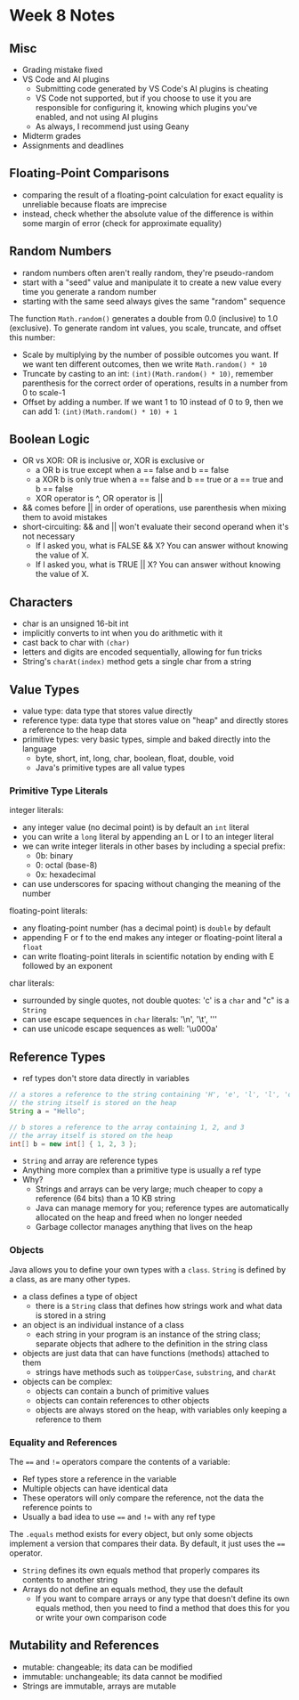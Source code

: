 # Week 8 Notes

## Misc

- Grading mistake fixed
- VS Code and AI plugins
    - Submitting code generated by VS Code's AI plugins is cheating
    - VS Code not supported, but if you choose to use it you are responsible
      for configuring it, knowing which plugins you've enabled, and not using AI
      plugins
    - As always, I recommend just using Geany
- Midterm grades
- Assignments and deadlines

## Floating-Point Comparisons

- comparing the result of a floating-point calculation for exact equality
  is unreliable because floats are imprecise
- instead, check whether the absolute value of the difference is within some
  margin of error (check for approximate equality)

## Random Numbers

- random numbers often aren't really random, they're pseudo-random
- start with a "seed" value and manipulate it to create a new value every time
  you generate a random number
- starting with the same seed always gives the same "random" sequence

The function `Math.random()` generates a double from 0.0 (inclusive) to 1.0 (exclusive).
To generate random int values, you scale, truncate, and offset this number:

- Scale by multiplying by the number of possible outcomes you want. If we want ten
  different outcomes, then we write `Math.random() * 10`
- Truncate by casting to an int: `(int)(Math.random() * 10)`, remember parenthesis for
  the correct order of operations, results in a number from 0 to scale-1
- Offset by adding a number. If we want 1 to 10 instead of 0 to 9, then we can add 1:
  `(int)(Math.random() * 10) + 1`

## Boolean Logic

- OR vs XOR: OR is inclusive or, XOR is exclusive or
  - a OR b is true except when a == false and b == false
  - a XOR b is only true when a == false and b == true or a == true and b == false
  - XOR operator is ^, OR operator is ||
- && comes before || in order of operations, use parenthesis when mixing them to avoid mistakes
- short-circuiting: && and || won't evaluate their second operand when it's not necessary
  - If I asked you, what is FALSE && X? You can answer without knowing the value of X.
  - If I asked you, what is TRUE || X? You can answer without knowing the value of X.

## Characters

- char is an unsigned 16-bit int
- implicitly converts to int when you do arithmetic with it
- cast back to char with `(char)`
- letters and digits are encoded sequentially, allowing for fun tricks
- String's `charAt(index)` method gets a single char from a string

## Value Types

- value type: data type that stores value directly
- reference type: data type that stores value on "heap" and directly stores a
  reference to the heap data
- primitive types: very basic types, simple and baked directly into the language
  - byte, short, int, long, char, boolean, float, double, void
  - Java's primitive types are all value types

### Primitive Type Literals

integer literals:

- any integer value (no decimal point) is by default an `int` literal
- you can write a `long` literal by appending an L or l to an integer literal
- we can write integer literals in other bases by including a special prefix:
  - 0b: binary
  - 0: octal (base-8)
  - 0x: hexadecimal
- can use underscores for spacing without changing the meaning of the number

floating-point literals:

- any floating-point number (has a decimal point) is `double` by default
- appending F or f to the end makes any integer or floating-point literal a `float`
- can write floating-point literals in scientific notation by ending with E followed
  by an exponent

char literals:

- surrounded by single quotes, not double quotes: 'c' is a `char` and "c" is a `String`
- can use escape sequences in `char` literals: '\n', '\t', '\''
- can use unicode escape sequences as well: '\u000a'

## Reference Types

- ref types don't store data directly in variables

```java
// a stores a reference to the string containing 'H', 'e', 'l', 'l', 'o'
// the string itself is stored on the heap
String a = "Hello";

// b stores a reference to the array containing 1, 2, and 3
// the array itself is stored on the heap
int[] b = new int[] { 1, 2, 3 };
```

- `String` and array are reference types
- Anything more complex than a primitive type is usually a ref type
- Why?
  - Strings and arrays can be very large; much cheaper to copy a reference (64 bits) than
    a 10 KB string
  - Java can manage memory for you; reference types are automatically allocated on the heap
    and freed when no longer needed
  - Garbage collector manages anything that lives on the heap

### Objects

Java allows you to define your own types with a `class`. `String` is defined by a class,
as are many other types.

- a class defines a type of object
  - there is a `String` class that defines how strings work and what data is stored in a string
- an object is an individual instance of a class
  - each string in your program is an instance of the string class; separate objects that adhere
    to the definition in the string class
- objects are just data that can have functions (methods) attached to them
  - strings have methods such as `toUpperCase`, `substring`, and `charAt`
- objects can be complex:
  - objects can contain a bunch of primitive values
  - objects can contain references to other objects
  - objects are always stored on the heap, with variables only keeping a reference to them

### Equality and References

The `==` and `!=` operators compare the contents of a variable:

- Ref types store a reference in the variable
- Multiple objects can have identical data
- These operators will only compare the reference, not the data the reference points to
- Usually a bad idea to use `==` and `!=` with any ref type

The `.equals` method exists for every object, but only some objects implement a version
that compares their data. By default, it just uses the `==` operator.

- `String` defines its own equals method that properly compares its contents to another string
- Arrays do not define an equals method, they use the default
  - If you want to compare arrays or any type that doesn't define its own equals method, then
    you need to find a method that does this for you or write your own comparison code

## Mutability and References

- mutable: changeable; its data can be modified
- immutable: unchangeable; its data cannot be modified
- Strings are immutable, arrays are mutable
